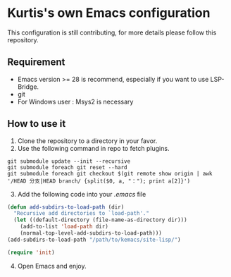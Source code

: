 # Kurtis's own Emacs configuration

This configuration is still contributing, for more details please follow this repository.

## Requirement

- Emacs version >= 28 is recommend, especially if you want to use LSP-Bridge.
- git
- For Windows user : Msys2 is necessary

## How to use it

1. Clone the repository to a directory in your favor.
2. Use the following command in repo to fetch plugins.
```shell
git submodule update --init --recursive
git submodule foreach git reset --hard
git submodule foreach git checkout $(git remote show origin | awk '/HEAD 分支|HEAD branch/ {split($0, a, "："); print a[2]}')
```

3. Add the following code into your *.emacs* file
```lisp
(defun add-subdirs-to-load-path (dir)
  "Recursive add directories to `load-path'."
  (let ((default-directory (file-name-as-directory dir)))
    (add-to-list 'load-path dir)
    (normal-top-level-add-subdirs-to-load-path)))
(add-subdirs-to-load-path "/path/to/kemacs/site-lisp/")

(require 'init)
```

4. Open Emacs and enjoy.